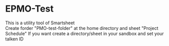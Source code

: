 # EPMO-Test
This is a utility tool of Smartsheet   
Create forder "PMO-test-folder" at the home directory and sheet "Project Schedule"
If you want create a directory/sheet  in your sandbox and set your talken ID

